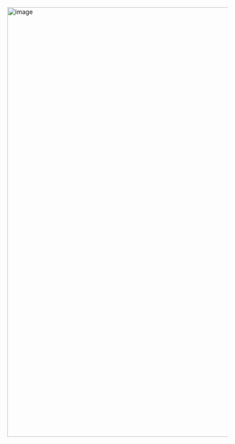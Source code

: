 <img width="1920" height="983" alt="image" src="https://github.com/user-attachments/assets/b26f42c9-9d5d-4002-a2a6-a4298480fad7" />
